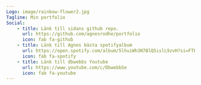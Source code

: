 ```yaml
---
Logo: image/rainbow-flower2.jpg
Tagline: Min portfolio
Social:
    - title: Länk till sidans github repo.
      url: https://github.com/agnesrodhe/portfolio
      icon: fab fa-github
    - title: Länk till Agnes bästa spotifyalbum
      url: https://open.spotify.com/album/5lhuiWh3N7BlQ5islL9zvH?si=FTBEg1PeSPmZPlpdIJ3l1Q
      icon: fab fa-spotify
    - title: Länk till dbwebbs Youtube
      url: https://www.youtube.com/c/DbwebbSe
      icon: fab fa-youtube
---
```

